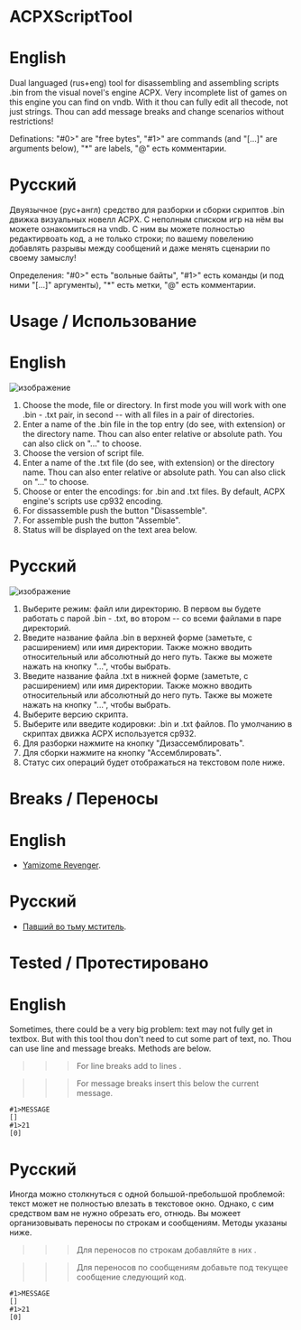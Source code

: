 # ACPXScriptTool
# English
Dual languaged (rus+eng) tool for disassembling and assembling scripts .bin from the visual novel's engine ACPX. Very incomplete list of games on this engine you can find on vndb. With it thou can fully edit all thecode, not just strings. Thou can add message breaks and change scenarios without restrictions!

Definations: "#0>" are "free bytes", "#1>" are commands (and "[...]" are arguments below), "*" are labels, "@" есть комментарии.

# Русский
Двуязычное (рус+англ) средство для разборки и сборки скриптов .bin движка визуальных новелл ACPX. С неполным списком игр на нём вы можете ознакомиться на vndb. С ним вы можете полностью редактирвоать код, а не только строки; по вашему повелению добавлять разрывы между сообщений и даже менять сценарии по своему замыслу!

Определения: "#0>" есть "вольные байты", "#1>" есть команды (и под ними "[...]" аргументы), "*" есть метки, "@" есть комментарии.

# Usage / Использование
# English
![изображение](https://user-images.githubusercontent.com/66121918/214245322-3512616e-17c5-4008-b2d4-a78d4689fc89.png)

1. Choose the mode, file or directory. In first mode you will work with one .bin - .txt pair, in second -- with all files in a pair of directories.
2. Enter a name of the .bin file in the top entry (do see, with extension) or the directory name. Thou can also enter relative or absolute path. You can also click on "..." to choose.
3. Choose the version of script file.
4. Enter a name of the .txt file (do see, with extension) or the directory name. Thou can also enter relative or absolute path. You can also click on "..." to choose.
5. Choose or enter the encodings: for .bin and .txt files. By default, ACPX engine's scripts use cp932 encoding.
6. For dissassemble push the button "Disassemble".
7. For assemble push the button "Assemble".
8. Status will be displayed on the text area below.

# Русский
![изображение](https://user-images.githubusercontent.com/66121918/214245251-cecf372e-2a5d-49d4-ab9d-f2e443d82798.png)

1. Выберите режим: файл или директорию. В первом вы будете работать с парой .bin - .txt, во втором -- со всеми файлами в паре директорий.
2. Введите название файла .bin в верхней форме (заметьте, с расширением) или имя директории. Также можно вводить относительный или абсолютный до него путь. Также вы можете нажать на кнопку "...", чтобы выбрать.
3. Введите название файла .txt в нижней форме (заметьте, с расширением) или имя директории. Также можно вводить относительный или абсолютный до него путь. Также вы можете нажать на кнопку "...", чтобы выбрать.
4. Выберите версию скрипта.
5. Выберите или введите кодировки: .bin и .txt файлов. По умолчанию в скриптах движка ACPX используется cp932.
6. Для разборки нажмите на кнопку "Дизассемблировать".
7. Для сборки нажмите на кнопку "Ассемблировать".
8. Статус сих операций будет отображаться на текстовом поле ниже.

# Breaks / Переносы
# English
- [Yamizome Revenger](https://vndb.org/v22739).

# Русский
- [Павший во тьму мститель](https://vndb.org/v22739).

# Tested / Протестировано
# English
Sometimes, there could be a very big problem: text may not fully get in textbox. But with this tool thou don't need to cut some part of text, no. Thou can use line and message breaks. Methods are below.
>>> For line breaks add to lines <r>.

>>> For message breaks insert this below the current message.

```
#1>MESSAGE 
[]
#1>21 
[0]
```

# Русский
Иногда можно столкнуться с одной большой-пребольшой проблемой: текст может не полностью влезать в текстовое окно. Однако, с сим средством вам не нужно обрезать его, отнюдь. Вы можеет организовывать переносы по строкам и сообщениям. Методы указаны ниже.
>>> Для переносов по строкам добавляйте в них <r>.

>>>Для переносов по сообщениям добавьте под текущее сообщение следующий код.

```
#1>MESSAGE 
[]
#1>21 
[0]
```
